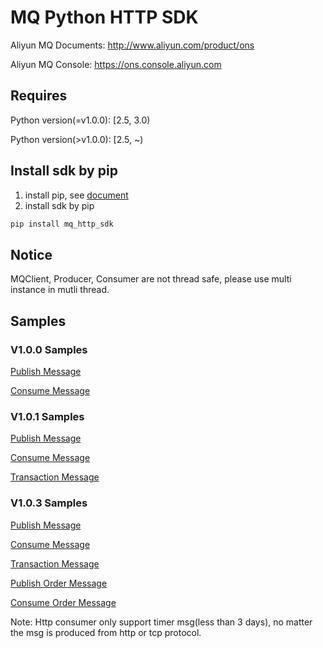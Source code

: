 # MQ Python HTTP SDK  
Aliyun MQ Documents: http://www.aliyun.com/product/ons

Aliyun MQ Console: https://ons.console.aliyun.com

## Requires

Python version(=v1.0.0): [2.5, 3.0)

Python version(>v1.0.0): [2.5, ~)

## Install sdk by pip

1. install pip, see [document](https://pip.pypa.io/en/stable/installing/)
2. install sdk by pip

```bash
pip install mq_http_sdk
```
## Notice

MQClient, Producer, Consumer are not thread safe, please use multi instance in mutli thread.

## Samples

### V1.0.0 Samples
[Publish Message](https://github.com/aliyunmq/mq-http-samples/blob/master/python/producer.py)

[Consume Message](https://github.com/aliyunmq/mq-http-samples/blob/master/python/consumer.py)

### V1.0.1 Samples
[Publish Message](https://github.com/aliyunmq/mq-http-samples/tree/101-dev/python/producer.py)

[Consume Message](https://github.com/aliyunmq/mq-http-samples/tree/101-dev/python/consumer.py)

[Transaction Message](https://github.com/aliyunmq/mq-http-samples/tree/101-dev/python/trans_producer.py)

### V1.0.3 Samples
[Publish Message](https://github.com/aliyunmq/mq-http-samples/tree/103-dev/python/producer.py)

[Consume Message](https://github.com/aliyunmq/mq-http-samples/tree/103-dev/python/consumer.py)

[Transaction Message](https://github.com/aliyunmq/mq-http-samples/tree/103-dev/python/trans_producer.py)

[Publish Order Message](https://github.com/aliyunmq/mq-http-samples/tree/103-dev/python/order_producer.py)

[Consume Order Message](https://github.com/aliyunmq/mq-http-samples/tree/103-dev/python/order_consumer.py)

Note: Http consumer only support timer msg(less than 3 days), no matter the msg is produced from http or tcp protocol.
